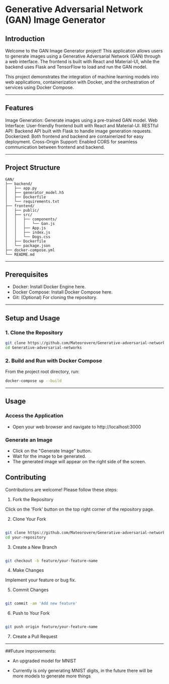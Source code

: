 # Generative Adversarial Network (GAN) Image Generator



## Introduction
Welcome to the GAN Image Generator project! This application allows users to generate images using a Generative Adversarial Network (GAN) through a web interface. The frontend is built with React and Material-UI, while the backend uses Flask and TensorFlow to load and run the GAN model.

This project demonstrates the integration of machine learning models into web applications, containerization with Docker, and the orchestration of services using Docker Compose.

---

## Features
Image Generation: Generate images using a pre-trained GAN model.
Web Interface: User-friendly frontend built with React and Material-UI.
RESTful API: Backend API built with Flask to handle image generation requests.
Dockerized: Both frontend and backend are containerized for easy deployment.
Cross-Origin Support: Enabled CORS for seamless communication between frontend and backend.

---

## Project Structure
```plaintext
GAN/
├── backend/
│   ├── app.py
│   ├── generator_model.h5
│   ├── Dockerfile
│   └── requirements.txt
├── frontend/
│   ├── public/
│   ├── src/
│   │   ├── components/
│   │   │   └── Gan.js
│   │   ├── App.js
│   │   ├── index.js
│   │   └── Dogs.css
│   ├── Dockerfile
│   └── package.json
├── docker-compose.yml
└── README.md
```
---

## Prerequisites

- Docker: Install Docker Engine here.
- Docker Compose: Install Docker Compose here.
- Git: (Optional) For cloning the repository.

---


## Setup and Usage

### 1. Clone the Repository
```bash
git clone https://github.com/Mateorovere/Generative-adversarial-networks.git
cd Generative-adversarial-networks

```

### 2. Build and Run with Docker Compose

From the project root directory, run:

```bash
docker-compose up --build

```

---

## Usage

### Access the Application

- Open your web browser and navigate to http://localhost:3000

### Generate an Image

- Click on the "Generate Image" button.
- Wait for the image to be generated.
- The generated image will appear on the right side of the screen.

## Contributing

Contributions are welcome! Please follow these steps:

1. Fork the Repository

Click on the 'Fork' button on the top right corner of the repository page.

2. Clone Your Fork

```bash

git clone https://github.com/Mateorovere/Generative-adversarial-networks.git
cd your-repository

```

3. Create a New Branch

```bash

git checkout -b feature/your-feature-name

```

4. Make Changes

Implement your feature or bug fix.

5. Commit Changes

```bash

git commit -am 'Add new feature'

```

6. Push to Your Fork

```bash

git push origin feature/your-feature-name

```

7. Create a Pull Request

---

##Future improvements:

- An upgraded model for MNIST

- Currently is only generating MNIST digits, in the future there will be more models to generate more things 
